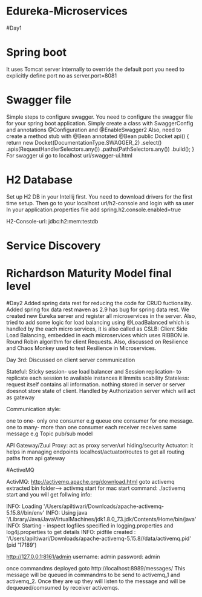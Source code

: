 # Edureka-Microservices
#Day1
# Spring boot
It uses Tomcat server internally to override the default port you need to explicitly define port no as 
server.port=8081
# Swagger file 
Simple steps to configure swagger.
You need to configure the swagger file for your spring boot application. Simply create a class with SwaggerConfig and annotations @Configuration and @EnableSwagger2
Also, need to create a method stub with @Bean annotated 
    @Bean
    public Docket api() {
        return new Docket(DocumentationType.SWAGGER_2)
                .select()
                .apis(RequestHandlerSelectors.any())
                .paths(PathSelectors.any())
                .build();
    }
For swagger ui go to localhost url/swagger-ui.html
# H2 Database
Set up H2 DB in your Intellij first. You need to download drivers for the first time setup. 
Then go to your localhost url/h2-console and login with sa user
In your application.properties file add
spring.h2.console.enabled=true

H2-Console-url: jdbc:h2:mem:testdb

# Service Discovery
# Richardson Maturity Model final level
#Day2
Added spring data rest  for reducing the code for CRUD fuctionality.
Added spring fox data rest maven as 2.9 has bug for spring data rest.
We created new Eureka server and register all microservices in the
server. Also, tried to add some logic for load balancing using
@LoadBalanced which is handled by the each micro services, it is also
called as CSLB: Client Side Load Balancing, embedded in each
microservices which uses RIBBON ie. Round Robin algorithm for client
Requests. Also, discussed on Resilience and Chaos Monkey used to test
Resilience in Microservices.

Day 3rd: Discussed on client server communication

Stateful: Sticky session- use load balancer and Session replication- to replicate each session to available instances
it limmits scability
Stateless: request itself contains all information. nothing stored in server or server doesnot store state of client. Handled by Authorization server which will act as gateway


Communication style:

one to one- only one consumer e.g queue one consumer for one message.
one to many- more than one consumer each receiver receives same message e.g Topic pub/sub model


API Gateway/Zuul Proxy: act as proxy server/url hiding/security
Actuator: it helps in managing endpoints localhost/actuator/routes to get all routing paths from api gateway

#ActiveMQ


ActivMQ:
http://activemq.apache.org/download.html
goto activemq extracted bin folder--> activmq start
for mac start command: ./activemq start and you will get follwing info:

INFO: Loading '/Users/apiltiwari/Downloads/apache-activemq-5.15.8//bin/env'
INFO: Using java '/Library/Java/JavaVirtualMachines/jdk1.8.0_73.jdk/Contents/Home/bin/java'
INFO: Starting - inspect logfiles specified in logging.properties and log4j.properties to get details
INFO: pidfile created : '/Users/apiltiwari/Downloads/apache-activemq-5.15.8//data/activemq.pid' (pid '17189')


http://127.0.0.1:8161/admin
username: admin
password: admin

once commandms deployed goto http://localhost:8989/messages/<your message here> This message will be queued in commandms to be send to activemq_1 and activemq_2. Once they are  up they will listen to the message and will be dequeued/comsumed by receiver activemqs.

